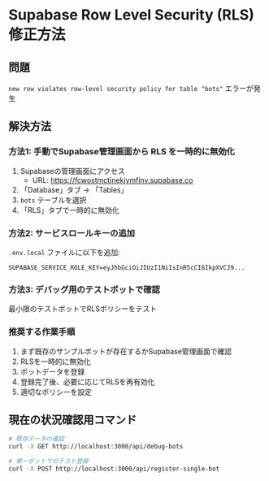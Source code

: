 # Supabase Row Level Security (RLS) 修正方法

## 問題
`new row violates row-level security policy for table "bots"` エラーが発生

## 解決方法

### 方法1: 手動でSupabase管理画面から RLS を一時的に無効化

1. Supabaseの管理画面にアクセス
   - URL: https://fcwostmctjnekjymfinv.supabase.co
2. 「Database」タブ → 「Tables」
3. `bots` テーブルを選択
4. 「RLS」タブで一時的に無効化

### 方法2: サービスロールキーの追加

`.env.local` ファイルに以下を追加:
```env
SUPABASE_SERVICE_ROLE_KEY=eyJhbGciOiJIUzI1NiIsInR5cCI6IkpXVCJ9...
```

### 方法3: デバッグ用のテストボットで確認

最小限のテストボットでRLSポリシーをテスト

### 推奨する作業手順

1. まず既存のサンプルボットが存在するかSupabase管理画面で確認
2. RLSを一時的に無効化
3. ボットデータを登録
4. 登録完了後、必要に応じてRLSを再有効化
5. 適切なポリシーを設定

## 現在の状況確認用コマンド

```bash
# 既存データの確認
curl -X GET http://localhost:3000/api/debug-bots

# 単一ボットでのテスト登録
curl -X POST http://localhost:3000/api/register-single-bot
```